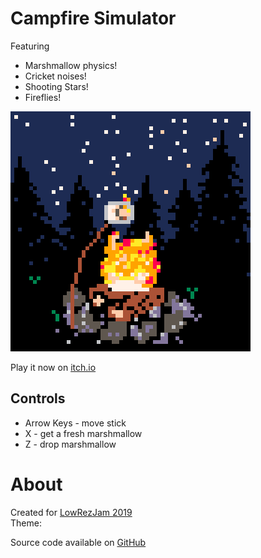 # Campfire Simulator
Featuring
* Marshmallow physics!
* Cricket noises!
* Shooting Stars!
* Fireflies!


[![Low resolution campfire with marshmallow](images/cover.png)](https://caterpillargames.itch.io/campfire-simulator)

Play it now on [itch.io](https://caterpillargames.itch.io/campfire-simulator)


## Controls
* Arrow Keys - move stick
* X - get a fresh marshmallow
* Z - drop marshmallow




# About
Created for [LowRezJam 2019](https://itch.io/jam/lowrezjam-2019)  
Theme:   


Source code available on [GitHub](https://github.com/CaterpillarGames/pico8-games/tree/master/carts/campfire-simulator)



